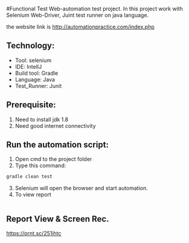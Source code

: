 #Functional Test
Web-automation test project. In this project work with Selenium Web-Driver, Juint test runner on java language.

the website link is http://automationpractice.com/index.php

## Technology:
- Tool: selenium
- IDE: IntelIJ
- Build tool: Gradle
- Language: Java
- Test_Runner: Junit

## Prerequisite:
1. Need to install jdk 1.8
2. Need good internet connectivity

## Run the automation script:
1. Open cmd to the project folder
2. Type this command:

```sh
gradle clean test
```
3. Selenium will open the browser and start automation.
4. To view report
```sh
```
## Report View & Screen Rec.
https://prnt.sc/251ihtc